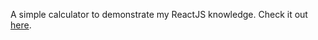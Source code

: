 A simple calculator to demonstrate my ReactJS knowledge. Check it out [here](https://epic-calculator.vercel.app/).

